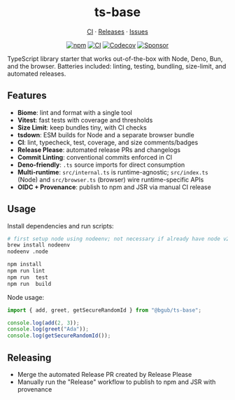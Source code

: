 <h1 align="center" style="text-align: center; width: fit-content; margin-left: auto; margin-right: auto;">ts-base</h1>

<p align="center">
  <a href="https://github.com/bgub/ts-base/actions">CI</a>
  ·
  <a href="https://github.com/bgub/ts-base/releases">Releases</a>
  ·
  <a href="https://github.com/bgub/ts-base/issues">Issues</a>
</p>

<span align="center">

[![npm](https://img.shields.io/npm/v/%40bgub%2Fts-base?logo=npm&label=npm)](https://www.npmjs.com/package/@bgub/ts-base)
[![CI](https://github.com/bgub/ts-base/actions/workflows/ci.yml/badge.svg)](https://github.com/bgub/ts-base/actions)
[![Codecov](https://codecov.io/github/bgub/ts-base/branch/main/graph/badge.svg)](https://codecov.io/github/bgub/ts-base)
[![Sponsor](https://img.shields.io/badge/sponsor-%E2%9D%A4-ff69b4)](https://github.com/sponsors/bgub)

</span>

TypeScript library starter that works out-of-the-box with Node, Deno, Bun, and the browser. Batteries included: linting, testing, bundling, size-limit, and automated releases.

## Features

- **Biome**: lint and format with a single tool
- **Vitest**: fast tests with coverage and thresholds
- **Size Limit**: keep bundles tiny, with CI checks
- **tsdown**: ESM builds for Node and a separate browser bundle
- **CI**: lint, typecheck, test, coverage, and size comments/badges
- **Release Please**: automated release PRs and changelogs
- **Commit Linting**: conventional commits enforced in CI
- **Deno-friendly**: `.ts` source imports for direct consumption
- **Multi-runtime**: `src/internal.ts` is runtime-agnostic; `src/index.ts` (Node) and `src/browser.ts` (browser) wire runtime-specific APIs
- **OIDC + Provenance**: publish to npm and JSR via manual CI release

## Usage

Install dependencies and run scripts:

```bash
# first setup node using nodeenv; not necessary if already have node v20+ installed
brew install nodeenv
nodeenv .node

npm install
npm run lint
npm run  test
npm run  build
```

Node usage:

```ts
import { add, greet, getSecureRandomId } from "@bgub/ts-base";

console.log(add(2, 3));
console.log(greet("Ada"));
console.log(getSecureRandomId());
```

## Releasing

- Merge the automated Release PR created by Release Please
- Manually run the "Release" workflow to publish to npm and JSR with provenance

